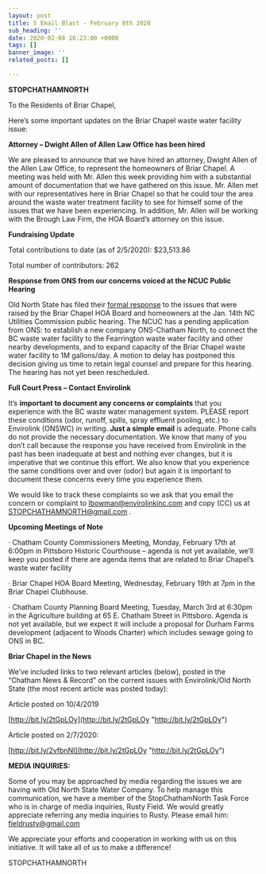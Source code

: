 ```yaml
---
layout: post
title: 5 Email Blast - February 8th 2020
sub_heading: ''
date: 2020-02-08 16:23:00 +0000
tags: []
banner_image: ''
related_posts: []

---
```

**STOPCHATHAMNORTH** 

To the Residents of Briar Chapel,

Here’s some important updates on the Briar Chapel waste water facility issue:

**Attorney – Dwight Allen of Allen Law Office has been hired**

We are pleased to announce that we have hired an attorney, Dwight Allen of the Allen Law Office, to represent the homeowners of Briar Chapel. A meeting was held with Mr. Allen this week providing him with a substantial amount of documentation that we have gathered on this issue. Mr. Allen met with our representatives here in Briar Chapel so that he could tour the area around the waste water treatment facility to see for himself some of the issues that we have been experiencing. In addition, Mr. Allen will be working with the Brough Law Firm, the HOA Board’s attorney on this issue.

**Fundraising Update**

Total contributions to date (as of 2/5/2020): $23,513.86

Total number of contributors: 262

**Response from ONS from our concerns voiced at the NCUC Public Hearing**

Old North State has filed their [formal response](https://starw1.ncuc.net/NCUC/ViewFile.aspx?Id=37756463-c35f-49e8-9474-4ee8c702b291) to the issues that were raised by the Briar Chapel HOA Board and homeowners at the Jan. 14th NC Utilities Commission public hearing. The NCUC has a pending application from ONS: to establish a new company ONS-Chatham North, to connect the BC waste water facility to the Fearrington waste water facility and other nearby developments, and to expand capacity of the Briar Chapel waste water facility to 1M gallons/day. A motion to delay has postponed this decision giving us time to retain legal counsel and prepare for this hearing. The hearing has not yet been rescheduled.

**Full Court Press – Contact Envirolink**

It’s **important to document any concerns or complaints** that you experience with the BC waste water management system. PLEASE report these conditions (odor, runoff, spills, spray effluent pooling, etc.) to Envirolink (ONSWC) in writing. **Just a simple email** is adequate. Phone calls do not provide the necessary documentation. We know that many of you don’t call because the response you have received from Envirolink in the past has been inadequate at best and nothing ever changes, but it is imperative that we continue this effort. We also know that you experience the same conditions over and over (odor) but again it is important to document these concerns every time you experience them.

We would like to track these complaints so we ask that you email the concern or complaint to [lbowman@envirolinkinc.com](mailto:lbowman@envirolinkinc.com) and copy (CC) us at [STOPCHATHAMNORTH@gmail.com](mailto:STOPCHATHAMNORTH@gmail.com) .

**Upcoming Meetings of Note**

· Chatham County Commissioners Meeting, Monday, February 17th at 6:00pm in Pittsboro Historic Courthouse – agenda is not yet available, we’ll keep you posted if there are agenda items that are related to Briar Chapel’s waste water facility

· Briar Chapel HOA Board Meeting, Wednesday, February 19th at 7pm in the Briar Chapel Clubhouse.

· Chatham County Planning Board Meeting, Tuesday, March 3rd at 6:30pm in the Agriculture building at 65 E. Chatham Street in Pittsboro. Agenda is not yet available, but we expect it will include a proposal for Durham Farms development (adjacent to Woods Charter) which includes sewage going to ONS in BC.

**Briar Chapel in the News**

We’ve included links to two relevant articles (below), posted in the “Chatham News & Record” on the current issues with Envirolink/Old North State (the most recent article was posted today):

Article posted on 10/4/2019

[http://bit.ly/2tGpLOy](http://bit.ly/2tGpLOy "http://bit.ly/2tGpLOy")

Article posted on 2/7/2020:

[http://bit.ly/2vfbnNI](http://bit.ly/2tGpLOy "http://bit.ly/2tGpLOy")

**MEDIA INQUIRIES:**

Some of you may be approached by media regarding the issues we are having with Old North State Water Company. To help manage this communication, we have a member of the StopChathamNorth Task Force who is in charge of media inquiries, Rusty Field. We would greatly appreciate referring any media inquiries to Rusty. Please email him: [fieldrusty@gmail.com](mailto:fieldrusty@gmail.com)

We appreciate your efforts and cooperation in working with us on this initiative. It will take all of us to make a difference!

STOPCHATHAMNORTH